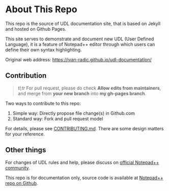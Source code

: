# About This Repo

This repo is the source of UDL documentation site, that is based on Jekyll and hosted on Github Pages.

This site serves to demonstrate and document new UDL (User Defined Language), it is a feature of Notepad++ editor through which users can define their own syntax highlighting.

Original web address: <https://ivan-radic.github.io/udl-documentation/>

## Contribution

> *tl;tr* For pull request, please do check **Allow edits from maintainers**, and merge from **your new branch** into **my gh-pages branch**.

Two ways to contribute to this repo:

1. Simple way: Directly propose file change(s) in Github.com
2. Standard way: Fork and pull request model

For details, please see [CONTRIBUTING.md](CONTRIBUTING.md). There are some design matters for your reference.

## Other things

For changes of UDL rules and help, please discuss on [official Notepad\+\+ community](https://community.notepad-plus-plus.org).

This repo is for documentation only, source code is available at [Notepad\+\+ repo on Github](https://github.com/notepad-plus-plus/notepad-plus-plus).
